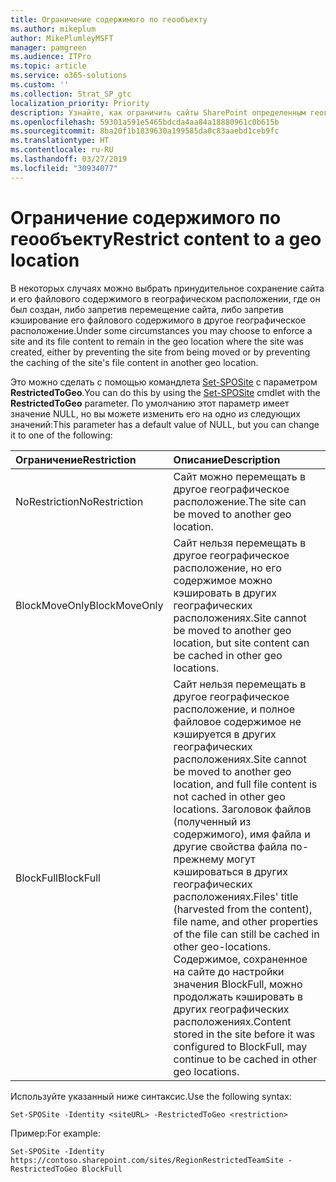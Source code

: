 ```yaml
---
title: Ограничение содержимого по геообъекту
ms.author: mikeplum
author: MikePlumleyMSFT
manager: pamgreen
ms.audience: ITPro
ms.topic: article
ms.service: o365-solutions
ms.custom: ''
ms.collection: Strat_SP_gtc
localization_priority: Priority
description: Узнайте, как ограничить сайты SharePoint определенным географическим расположением в среде с поддержкой нескольких регионов.
ms.openlocfilehash: 59301a591e5465bdcda4aa84a18880961c0b615b
ms.sourcegitcommit: 8ba20f1b1839630a199585da0c83aaebd1ceb9fc
ms.translationtype: HT
ms.contentlocale: ru-RU
ms.lasthandoff: 03/27/2019
ms.locfileid: "30934077"
---
```

# <a name="restrict-content-to-a-geo-location"></a><span data-ttu-id="c6153-103">Ограничение содержимого по геообъекту</span><span class="sxs-lookup"><span data-stu-id="c6153-103">Restrict content to a geo location</span></span>

<span data-ttu-id="c6153-104">В некоторых случаях можно выбрать принудительное сохранение сайта и его файлового содержимого в географическом расположении, где он был создан, либо запретив перемещение сайта, либо запретив кэширование его файлового содержимого в другое географическое расположение.</span><span class="sxs-lookup"><span data-stu-id="c6153-104">Under some circumstances you may choose to enforce a site and its file content to remain in the geo location where the site was created, either by preventing the site from being moved or by preventing the caching of the site's file content in another geo location.</span></span>

<span data-ttu-id="c6153-105">Это можно сделать с помощью командлета [Set-SPOSite](https://docs.microsoft.com/powershell/module/sharepoint-online/set-sposite) с параметром **RestrictedToGeo**.</span><span class="sxs-lookup"><span data-stu-id="c6153-105">You can do this by using the [Set-SPOSite](https://docs.microsoft.com/powershell/module/sharepoint-online/set-sposite) cmdlet with the **RestrictedToGeo** parameter.</span></span> <span data-ttu-id="c6153-106">По умолчанию этот параметр имеет значение NULL, но вы можете изменить его на одно из следующих значений:</span><span class="sxs-lookup"><span data-stu-id="c6153-106">This parameter has a default value of NULL, but you can change it to one of the following:</span></span>

|<span data-ttu-id="c6153-107">Ограничение</span><span class="sxs-lookup"><span data-stu-id="c6153-107">Restriction</span></span>|<span data-ttu-id="c6153-108">Описание</span><span class="sxs-lookup"><span data-stu-id="c6153-108">Description</span></span>|
|:----------|:----------|
|<span data-ttu-id="c6153-109">NoRestriction</span><span class="sxs-lookup"><span data-stu-id="c6153-109">NoRestriction</span></span>|<span data-ttu-id="c6153-110">Сайт можно перемещать в другое географическое расположение.</span><span class="sxs-lookup"><span data-stu-id="c6153-110">The site can be moved to another geo location.</span></span>|
|<span data-ttu-id="c6153-111">BlockMoveOnly</span><span class="sxs-lookup"><span data-stu-id="c6153-111">BlockMoveOnly</span></span>|<span data-ttu-id="c6153-112">Сайт нельзя перемещать в другое географическое расположение, но его содержимое можно кэшировать в других географических расположениях.</span><span class="sxs-lookup"><span data-stu-id="c6153-112">Site cannot be moved to another geo location, but site content can be cached in other geo locations.</span></span>|
|<span data-ttu-id="c6153-113">BlockFull</span><span class="sxs-lookup"><span data-stu-id="c6153-113">BlockFull</span></span>|<span data-ttu-id="c6153-114">Сайт нельзя перемещать в другое географическое расположение, и полное файловое содержимое не кэшируется в других географических расположениях.</span><span class="sxs-lookup"><span data-stu-id="c6153-114">Site cannot be moved to another geo location, and full file content is not cached in other geo locations.</span></span> <span data-ttu-id="c6153-115">Заголовок файлов (полученный из содержимого), имя файла и другие свойства файла по-прежнему могут кэшироваться в других географических расположениях.</span><span class="sxs-lookup"><span data-stu-id="c6153-115">Files' title (harvested from the content), file name, and other properties of the file can still be cached in other geo-locations.</span></span><br><span data-ttu-id="c6153-116">Содержимое, сохраненное на сайте до настройки значения BlockFull, можно продолжать кэшировать в других географических расположениях.</span><span class="sxs-lookup"><span data-stu-id="c6153-116">Content stored in the site before it was configured to BlockFull, may continue to be cached in other geo locations.</span></span>|

<span data-ttu-id="c6153-117">Используйте указанный ниже синтаксис.</span><span class="sxs-lookup"><span data-stu-id="c6153-117">Use the following syntax:</span></span>

`Set-SPOSite -Identity <siteURL> -RestrictedToGeo <restriction>`

<span data-ttu-id="c6153-118">Пример:</span><span class="sxs-lookup"><span data-stu-id="c6153-118">For example:</span></span>

`Set-SPOSite -Identity https://contoso.sharepoint.com/sites/RegionRestrictedTeamSite -RestrictedToGeo BlockFull`
